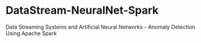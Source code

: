 # DataStream-NeuralNet-Spark
Data Streaming Systems and Artificial Neural Networks - Anomaly Detection Using Apache Spark
